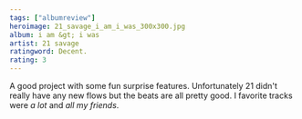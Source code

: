 ```yaml
---
tags: ["albumreview"]
heroimage: 21_savage_i_am_i_was_300x300.jpg
album: i am &gt; i was
artist: 21 savage
ratingword: Decent.
rating: 3
---
```


A good project with some fun surprise features. Unfortunately 21 didn't really
have any new flows but the beats are all pretty good. I favorite tracks were _a
lot_ and _all my friends_.
